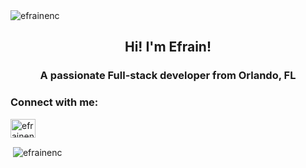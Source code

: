 <img align="center" src="https://visitor-badge.glitch.me/badge?page_id=page.id&left_color=black&right_color=blue" alt="efrainenc"/>
<h2 align='center'>Hi! I'm Efrain!</h2>
<h3 align="center">A passionate Full-stack developer from Orlando, FL</h3>

<h3 align="left">Connect with me:</h3>
<p align="left">
<a href="https://linkedin.com/in/efrainencarnacion" target="blank"><img align="center" src="https://raw.githubusercontent.com/rahuldkjain/github-profile-readme-generator/master/src/images/icons/Social/linked-in-alt.svg" alt="efrainencarnacion" height="30" width="40" /></a>
</p>

<p>&nbsp;<img align="center" src="https://github-readme-stats.vercel.app/api?username=efrainenc&show_icons=true&theme=dark" alt="efrainenc" /></p>
